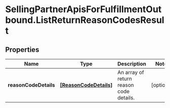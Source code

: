 # SellingPartnerApisForFulfillmentOutbound.ListReturnReasonCodesResult

## Properties

Name | Type | Description | Notes
------------ | ------------- | ------------- | -------------
**reasonCodeDetails** | [**[ReasonCodeDetails]**](ReasonCodeDetails.md) | An array of return reason code details. | [optional] 


